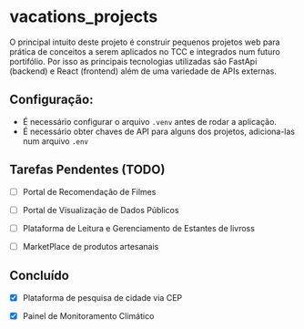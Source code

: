 # vacations_projects

O principal intuito deste projeto é construir pequenos projetos web para prática de conceitos a serem aplicados no TCC e integrados num futuro portifólio. 
Por isso as principais tecnologias utilizadas são FastApi (backend) e React (frontend) além de uma variedade de APIs externas.
## Configuração: 
- É necessário configurar o arquivo `.venv` antes de rodar a aplicação.
- É necessário obter chaves de API para alguns dos projetos, adiciona-las num arquivo `.env`
## Tarefas Pendentes (TODO)

- [ ] Portal de Recomendação de Filmes
- [ ] Portal de Visualização de Dados Públicos
- [ ] Plataforma de Leitura e Gerenciamento de Estantes de livross
- [ ] MarketPlace de produtos artesanais


## Concluído

- [x] Plataforma de pesquisa de cidade via CEP
- [x] Painel de Monitoramento Climático



